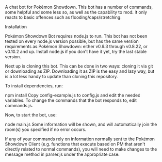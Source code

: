 A chat bot for Pokémon Showdown. This bot has a number of commands, some helpful and some less so, as well as the capability to mod. It only reacts to basic offences such as flooding/caps/stretching.

Installation

Pokémon Showdown Bot requires node.js to run. This bot has not been tested on every node.js version possible, but has the same version requirements as Pokémon Showdown: either v0.6.3 through v0.8.22, or v0.10.2 and up. Install node.js if you don't have it yet, try the last stable version.

Next up is cloning this bot. This can be done in two ways: cloning it via git or downloading as ZIP. Downloading it as ZIP is the easy and lazy way, but is a lot less handy to update than cloning this repository.

To install dependencies, run:

npm install
Copy config-example.js to config.js and edit the needed variables. To change the commands that the bot responds to, edit commands.js.

Now, to start the bot, use:

node main.js
Some information will be shown, and will automatically join the room(s) you specified if no error occurs.

If any of your commands rely on information normally sent to the Pokémon Showdown Client (e.g. functions that execute based on PM that aren't directly related to normal commands), you will need to make changes to the message method in parser.js under the appropriate case.
